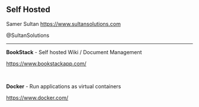 ## Self Hosted

Samer Sultan
https://www.sultansolutions.com

@SultanSolutions

---

**BookStack** - Self hosted Wiki / Document Management  

https://www.bookstackapp.com/

&nbsp;
&nbsp;

**Docker** - Run applications as virtual containers

https://www.docker.com/

&nbsp;
&nbsp;
